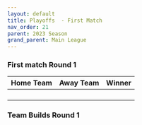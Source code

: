 ```yaml
---
layout: default
title: Playoffs  - First Match 
nav_order: 21
parent: 2023 Season
grand_parent: Main League
---
```



### First match Round 1

| Home Team            | Away Team       | Winner               |
|:---------------------|:----------------|:---------------------|
|   |                 |  |
|                |               |                |
|               |             |               |
|                 |           |                |



### Team Builds Round 1 

